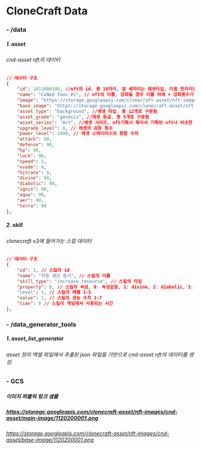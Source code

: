 # CloneCraft Data

### - /data
##### 1. asset
###### cnd-asset nft의 데이터

```json
// 데이터 구조
{
    "id": 1011000100, //nft의 id, 총 10자리, 앞 세자리는 에셋타입, 다음 한자리는 에셋등급, 다음 네자리는 등급별 순번, 마지막 두자리는 강화횟수로 구분됨 ex) 101(타입)1(등급-제네시스)0001(등급별 생성 순번)00(강화횟수)
    "name": "CxNxD Toon #1", // nft의 이름, 강화될 경우 이름 뒤에 + 강화횟수가 붙음
    "image": "https://storage.googleapis.com/clonecraft-asset/nft-images/cnd-asset/main-image/1010100001.png", // nft의 보여지는 이미지
    "base_image": "https://storage.googleapis.com/clonecraft-asset/nft-images/cnd-asset/base-image/1010100001.png", // 클론 v3 이미지 조합에 사용될 이미지
    "asset_type": "background", //에셋 타입, 총 12개로 구분됨
    "asset_grade": "genesis", //에셋 등급, 총 5개로 구분됨
    "asset_series": "Art", //에셋 시리즈, nft기획시 묶어서 기획된 nft나 비슷한 성향의 nft를 나타냄
    "upgrade_level": 0, // 에셋의 강화 횟수
    "power_level": 1090, // 에셋 스테이터스의 종합 수치
    "attack": 90,
    "defense": 90,
    "hp": 90,
    "luck": 90,
    "speed": 5,
    "evade": 8,
    "hitrate": 8,
    "divine": 90,
    "diabolic": 90,
    "ignis": 90,
    "aqua": 90,
    "aer": 90,
    "terra": 90
},
```



##### 2. skill
###### clonecraft v3에 들어가는 스킬 데이터

```json
// 데이터 구조
{
    "id": 1, // 스킬의 id
    "name": "자원 생산 증가", // 스킬의 이름
    "skill_type": "increase_resource", // 스킬의 타입
    "property": 0, // 스킬의 속성, 0: 속성없음, 1: divine, 2: diabolic, 3: ignis, 4: aqua, 5: aer, 6: terra
    "level": 1, // 스킬의 레벨 1~5
    "value": 1, // 스킬의 성능 수치 1~7
    "time": 0 // 스킬이 게임에서 사용되는 시간
},
```



### - /data_generator_tools
##### 1. asset_list_generator
###### asset 정리 엑셀 파일에서 추출된 json 파일을 기반으로 cnd-asset nft의 데이터를 생성.



### - GCS

##### 이미지 퍼블릭 링크 샘플
##### https://storage.googleapis.com/clonecraft-asset/nft-images/cnd-asset/main-image/1120200001.png

###### https://storage.googleapis.com/clonecraft-asset/nft-images/cnd-asset/base-image/1120200001.png

